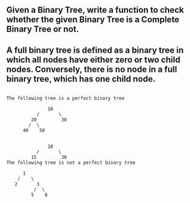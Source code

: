 ## Given a Binary Tree, write a function to check whether the given Binary Tree is a Complete Binary Tree or not.

## A full binary tree is defined as a binary tree in which all nodes have either zero or two child nodes. Conversely, there is no node in a full binary tree, which has one child node.

```

The following tree is a perfect binary tree

               10
           /       \  
         20         30  
        /  \       
      40    50  


               18
           /       \  
         15         30  
The following tree is not a perfect binary tree

      1
    /    \
   2       3
          /  \   
         5    6
```
